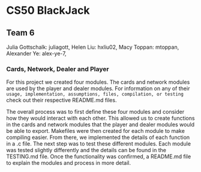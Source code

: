 # CS50 BlackJack
## Team 6
Julia Gottschalk: juliagott, 
Helen Liu: hxliu02, 
Macy Toppan: mtoppan, 
Alexander Ye: alex-ye-7, 

### Cards, Network, Dealer and Player

For this project we created four modules. The cards and network modules are used by the player and dealer modules. For information on any of their `usage, implementation, assumptions, files, compilation, or testing` check out their respective README.md files.

The overall process was to first define these four modules and consider how they would interact with each other. This allowed us to create functions in the cards and network modules that the player and dealer modules would be able to export. Makefiles were then created for each module to make compiling easier. From there, we implemented the details of each function in a .c file. The next step was to test these different modules. Each module was tested slightly differently and the details can be found in the TESTING.md file. Once the functionality was confirmed, a README.md file to explain the modules and process in more detail.